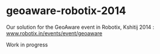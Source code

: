 geoaware-robotix-2014
=====================

Our solution for the GeoAware event in Robotix, Kshitij 2014 : www.robotix.in/events/event/geoaware

Work in progress
